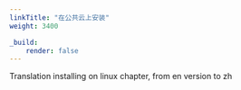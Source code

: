 ```yaml
---
linkTitle: "在公共云上安装"
weight: 3400

_build:
    render: false
---
```

Translation installing on linux chapter, from en version to zh